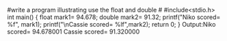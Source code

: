 #write a program illustrating use the float and double #
#include<stdio.h>
int main()
{
float mark1= 94.678;
double mark2= 91.32;
printf("Niko scored= %f", mark1);
printf("\nCassie scored= %lf",mark2);
return 0;
}
Output:Niko scored= 94.678001
Cassie scored= 91.320000
